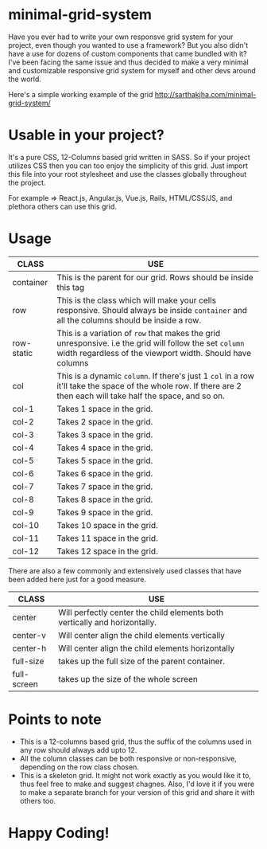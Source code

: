 # minimal-grid-system
Have you ever had to write your own responsve grid system for your project, even though you wanted to use a framework? But you also didn't have a use for dozens of custom components that came bundled with it? 
I've been facing the same issue and thus decided to make a very minimal and customizable responsive grid system for myself and other devs around the world.

Here's a simple working example of the grid http://sarthakjha.com/minimal-grid-system/

# Usable in your project?
   It's a pure CSS, 12-Columns based grid written in SASS. So if your project utilizes CSS then you can too enjoy the simplicity of this grid. Just import this file into your root stylesheet and use the classes globally throughout the project.
   
  For example => React.js, Angular.js, Vue.js, Rails, HTML/CSS/JS, and plethora others can use this grid.

# Usage
 
| CLASS  | USE |
| ------------- | ------------- |
| container  | This is the parent for our grid. Rows should be inside this tag  |
| row  | This is the class which will make your cells responsive. Should always be inside `container` and all the columns should be inside a row.  |
| row-static  | This is a variation of `row` that makes the grid unresponsive. i.e the grid will follow the set `column` width regardless of the viewport width. Should have columns   |
| col  | This is a dynamic `column`. If there's just 1 `col` in a row it'll take the space of the whole row. If there are 2 then each will take half the space, and so on.    |
| col-1  | Takes 1 space in the grid. |
| col-2  | Takes 2 space in the grid.  |
| col-3  | Takes 3 space in the grid.  |
| col-4  | Takes 4 space in the grid.  |
| col-5  | Takes 5 space in the grid.  |
| col-6  | Takes 6 space in the grid.  |
| col-7  | Takes 7 space in the grid.  |
| col-8  | Takes 8 space in the grid.  |
| col-9  | Takes 9 space in the grid.  |
| col-10  | Takes 10 space in the grid.  |
| col-11  | Takes 11 space in the grid.  |
| col-12  | Takes 12 space in the grid.  |



There are also a few commonly and extensively used classes that have been added here just for a good measure.

| CLASS  | USE |
| ------------- | ------------- |
| center  | Will perfectly center the child elements both vertically and horizontally. |
| center-v  | Will center align the child elements vertically |
| center-h  | Will center align the child elements horizontally |
| full-size  | takes up the full size of the parent container. |
| full-screen  | takes up the size of the whole screen |

# Points to note
 * This is a 12-columns based grid, thus the suffix of the columns used in any row should always add upto 12.
 * All the column classes can be both responsive or non-responsive, depending on the row class chosen.
 * This is a skeleton grid. It might not work exactly as you would like it to, thus feel free to make and suggest chagnes. Also, I'd love it if you were to make a separate branch for your version of this grid and share it with others too.
 
 # Happy Coding!

